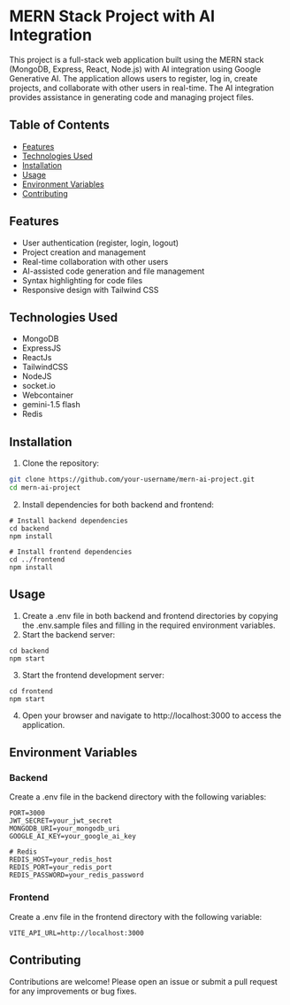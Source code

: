 # MERN Stack Project with AI Integration

This project is a full-stack web application built using the MERN stack (MongoDB, Express, React, Node.js) with AI integration using Google Generative AI. The application allows users to register, log in, create projects, and collaborate with other users in real-time. The AI integration provides assistance in generating code and managing project files.

## Table of Contents

- [Features](#features)
- [Technologies Used](#technologies-used)
- [Installation](#installation)
- [Usage](#usage)
- [Environment Variables](#environment-variables)
- [Contributing](#contributing)

## Features

- User authentication (register, login, logout)
- Project creation and management
- Real-time collaboration with other users
- AI-assisted code generation and file management
- Syntax highlighting for code files
- Responsive design with Tailwind CSS

## Technologies Used

- MongoDB
- ExpressJS
- ReactJs
- TailwindCSS
- NodeJS
- socket.io
- Webcontainer
- gemini-1.5 flash
- Redis

## Installation

1. Clone the repository:

```sh
git clone https://github.com/your-username/mern-ai-project.git
cd mern-ai-project
```

2. Install dependencies for both backend and frontend:

```
# Install backend dependencies
cd backend
npm install

# Install frontend dependencies
cd ../frontend
npm install
```

## Usage

1. Create a .env file in both backend and frontend directories by copying the .env.sample files and filling in the required environment variables.
2. Start the backend server:

```
cd backend
npm start
```

3. Start the frontend development server:

```
cd frontend
npm start
```

4. Open your browser and navigate to http://localhost:3000 to access the application.

## Environment Variables

### Backend

Create a .env file in the backend directory with the following variables:

```
PORT=3000
JWT_SECRET=your_jwt_secret
MONGODB_URI=your_mongodb_uri
GOOGLE_AI_KEY=your_google_ai_key

# Redis
REDIS_HOST=your_redis_host
REDIS_PORT=your_redis_port
REDIS_PASSWORD=your_redis_password
```

### Frontend

Create a .env file in the frontend directory with the following variable:

```
VITE_API_URL=http://localhost:3000
```

## Contributing

Contributions are welcome! Please open an issue or submit a pull request for any improvements or bug fixes.
